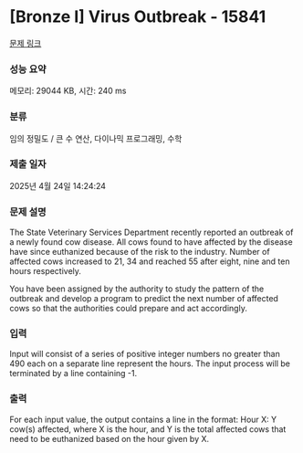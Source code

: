 # [Bronze I] Virus Outbreak - 15841 

[문제 링크](https://www.acmicpc.net/problem/15841) 

### 성능 요약

메모리: 29044 KB, 시간: 240 ms

### 분류

임의 정밀도 / 큰 수 연산, 다이나믹 프로그래밍, 수학

### 제출 일자

2025년 4월 24일 14:24:24

### 문제 설명

<p>The State Veterinary Services Department recently reported an outbreak of a newly found cow disease. All cows found to have affected by the disease have since euthanized because of the risk to the industry. Number of affected cows increased to 21, 34 and reached 55 after eight, nine and ten hours respectively.</p>

<p>You have been assigned by the authority to study the pattern of the outbreak and develop a program to predict the next number of affected cows so that the authorities could prepare and act accordingly.</p>

### 입력 

 <p>Input will consist of a series of positive integer numbers no greater than 490 each on a separate line represent the hours. The input process will be terminated by a line containing -1.</p>

### 출력 

 <p>For each input value, the output contains a line in the format: Hour X: Y cow(s) affected, where X is the hour, and Y is the total affected cows that need to be euthanized based on the hour given by X.</p>

